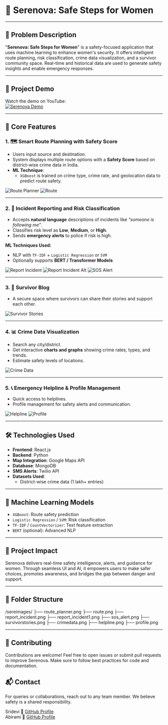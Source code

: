 # 🌸 Serenova: Safe Steps for Women

---

## 🚨 Problem Description

"**Serenova: Safe Steps for Women**" is a safety-focused application that uses machine learning to enhance women's security. It offers intelligent route planning, risk classification, crime data visualization, and a survivor community space. Real-time and historical data are used to generate safety insights and enable emergency responses.

---
## 🎥 Project Demo

Watch the demo on YouTube:  
[![Serenova Demo](https://img.youtube.com/vi/Cl1kOJUV7_4/0.jpg)](https://www.youtube.com/watch?v=Cl1kOJUV7_4)

---

## 🌟 Core Features

### 1. 🗺️ Smart Route Planning with Safety Score
- Users input source and destination.
- System displays multiple route options with a **Safety Score** based on district-wise crime data in India.
- **ML Technique**:  
  - `XGBoost` is trained on crime type, crime rate, and geolocation data to predict route safety.

![Route Planner](./sereimages/route_planner.png)
![Route](./sereimages/route.png)

---

### 2. 🚨 Incident Reporting and Risk Classification
- Accepts **natural language** descriptions of incidents like *“someone is following me”*.
- Classifies risk level as **Low**, **Medium**, or **High**.
- Sends **emergency alerts** to police if risk is high.

**ML Techniques Used:**
- NLP with `TF-IDF` + `Logistic Regression` or `SVM`
- Optionally supports **BERT / Transformer Models**

![Report Incident](./sereimages/report_incident.png)
![Report Incident Alt](./sereimages/report_incident1.png)
![SOS Alert](./sereimages/sos_alert.png)

---

### 3. 💬 Survivor Blog
- A secure space where survivors can share their stories and support each other.

![Survivor Stories](./sereimages/survivorstories.png)

---

### 4. 📊 Crime Data Visualization
- Search any city/district.
- Get interactive **charts and graphs** showing crime rates, types, and trends.
- Estimate safety levels of locations.

![Crime Data](./sereimages/crimedata.png)

---

### 5. 📞 Emergency Helpline & Profile Management
- Quick access to helplines.
- Profile management for safety alerts and communication.

![Helpline](./sereimages/helpline.png)
![Profile](./sereimages/profile.png)

---

## 🛠️ Technologies Used

- **Frontend**: React.js  
- **Backend**: Python  
- **Map Integration**: Google Maps API  
- **Database**: MongoDB  
- **SMS Alerts**: Twilio API  
- **Datasets Used**:
  - District-wise crime data (1 lakh+ entries)

---

## 🤖 Machine Learning Models

- `XGBoost`: Route safety prediction
- `Logistic Regression` / `SVM`: Risk classification
- `TF-IDF` / `CountVectorizer`: Text feature extraction
- `BERT` (optional): Advanced NLP

---

## 🎯 Project Impact

Serenova delivers real-time safety intelligence, alerts, and guidance for women. Through seamless UI and AI, it empowers users to make safer choices, promotes awareness, and bridges the gap between danger and support.

---

## 📁 Folder Structure

/sereimages/
├── route_planner.png
├── route.png
├── report_incident.png
├── report_incident1.png
├── sos_alert.png
├── survivorstories.png
├── crimedata.png
├── helpline.png
├── profile.png

---
## 🤝 Contributing

Contributions are welcome! Feel free to open issues or submit pull requests to improve Serenova. Make sure to follow best practices for code and documentation.


## 📬 Contact

For queries or collaborations, reach out to any team member. We believe safety is a shared responsibility.


Sridevi 🔗 [GitHub Profile](https://github.com/Sridevi2108)  
Abirami  🔗 [GitHub Profile](https://github.com/Abirami0502)
